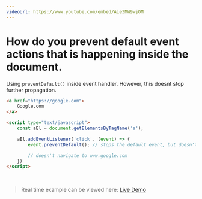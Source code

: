 ```yaml
---
videoUrl: https://www.youtube.com/embed/Aie3MW9wjOM
---
```


# How do you prevent default event actions that is happening inside the document.	

<v-clicks>

Using `preventDefault()` inside event handler. However, this doesnt stop further propagation.

```html {1-3|5,13|6|8,12|9,11|all}
<a href="https://google.com">
    Google.com
</a>

<script type="text/javascript">
    const aEl = document.getElementsByTagName('a');

    aEl.addEventListener('click', (event) => {
        event.preventDefault(); // stops the default event, but doesn't stop further propagation

        // doesn't navigate to www.google.com
    })
</script>
```

<br class="my-10"/>

> Real time example can be viewed here: <a href="/Javascript-DOM-in-Tamil/practices/A34.html" target="_blank">Live Demo</a>

</v-clicks>
